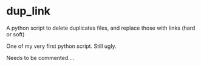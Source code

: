 # dup_link
A python script to delete duplicates files, and replace those with links (hard or soft)

One of my very first python script.
Still ugly.

Needs to be commented....
